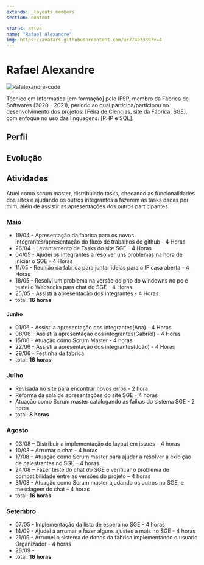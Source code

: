 ```yaml
---
extends: _layouts.members
section: content

status: ativo
name: "Rafael Alexandre"
img: https://avatars.githubusercontent.com/u/77407339?v=4
---
```


# Rafael Alexandre

 ![Rafalexandre-code]()

Técnico em Informática [em formação] pelo IFSP, membro da Fábrica de Softwares (2020 - 2021), período ao qual participa/participou no desenvolvimento dos projetos: [Feira de Ciencias, site da Fábrica, SGE], com enfoque no uso das linguagens: [PHP e SQL].

## Perfil

## Evolução

## Atividades
Atuei como scrum master, distribuindo tasks, checando as funcionalidades dos sites e ajudando os outros integrantes a fazerem as tasks dadas por mim, além de assistir as apresentações dos outros participantes

### Maio
- 19/04 - Apresentação da fabrica para os novos integrantes/apresentação do fluxo de trabalhos do github - 4 Horas
- 26/04 - Levantamento de Tasks do site SGE - 4 Horas
- 04/05 - Ajudei os integrantes a resolver uns problemas na hora de iniciar o SGE - 4 Horas 
- 11/05 - Reunião da fabrica para juntar ideias para o IF casa aberta - 4 Horas
- 18/05 - Resolvi um problema na versão do php do windowns no pc e testei o Websocks para chat do SGE - 4 Horas 
- 25/05 - Assisti a apresentação dos integrantes -  4 Horas
- total: **16 horas**

#### Junho
- 01/06 - Assisti a apresentação dos integrantes(Ana) - 4 Horas
- 08/06 - Assisti a apresentação dos integrantes(Gabriel) - 4 Horas
- 15/06 - Atuação como Scrum Master - 4 horas
- 22/06 - Assisti a apresentação dos integrantes(João) - 4 Horas
- 29/06 - Festinha da fabrica
- total: **16 horas**
 
### Julho
- Revisada no site para  encontrar novos erros - 2 hora
- Reforma da sala de apresentações do site SGE - 4 horas
- Atuação como Scrum master catalogando as falhas do sistema SGE - 2 horas
- total: **8 horas**
 
### Agosto
- 03/08 – Distribuir a implementação do layout em issues – 4 horas 
- 10/08 – Arrumar o chat - 4 horas
- 17/08 – Atuação como Scrum master para ajudar a resolver a exibição de palestrantes no SGE – 4 horas
- 24/08 – Fazer teste do chat do SGE e verificar o problema de compatibilidade entre as versões do projeto – 4 horas
- 31/08 - Atuação como Scrum master ajudando os outros no SGE, e mesclagem do chat – 4 horas
- total: **16 horas**

### Setembro
- 07/05 - Implementação da lista de espera no SGE - 4 horas
- 14/09 - Ajudei a arrumar e fazer alguns ajustes a mais no SGE - 4 horas
- 21/09 - Arrumei o sistema de donos da fabrica implementando o usuario Organizador - 4 horas
- 28/09 -
- total: **16 horas**
